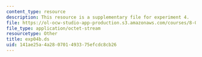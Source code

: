 ```yaml
---
content_type: resource
description: This resource is a supplementary file for experiment 4.
file: https://ol-ocw-studio-app-production.s3.amazonaws.com/courses/8-02t-electricity-and-magnetism-spring-2005/141ae25a4a280701493375efcdc8cb26_exp04b.ds
file_type: application/octet-stream
resourcetype: Other
title: exp04b.ds
uid: 141ae25a-4a28-0701-4933-75efcdc8cb26
---
```

